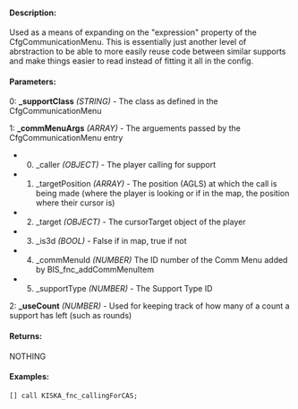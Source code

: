 #### Description:
Used as a means of expanding on the "expression" property of the CfgCommunicationMenu. This is essentially just another level of abrstraction to be able to more easily reuse code between similar supports and make things easier to read instead of fitting it all in the config.

#### Parameters:
0: **_supportClass** *(STRING)* - The class as defined in the CfgCommunicationMenu

1: **_commMenuArgs** *(ARRAY)* - The arguements passed by the CfgCommunicationMenu entry- 0. _caller *(OBJECT)* - The player calling for support- 1. _targetPosition *(ARRAY)* - The position (AGLS) at which the call is being made
    (where the player is looking or if in the map, the position where their cursor is)- 2. _target *(OBJECT)* - The cursorTarget object of the player- 3. _is3d *(BOOL)* - False if in map, true if not- 4. _commMenuId *(NUMBER)* The ID number of the Comm Menu added by BIS_fnc_addCommMenuItem- 5. _supportType *(NUMBER)* - The Support Type ID

2: **_useCount** *(NUMBER)* - Used for keeping track of how many of a count a support has left (such as rounds)

#### Returns:
NOTHING

#### Examples:
```sqf
[] call KISKA_fnc_callingForCAS;
```

